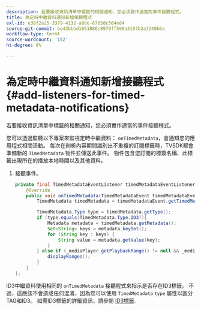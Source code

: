 ```yaml
---
description: 若要接收資訊清單中標籤的相關通知，您必須實作適當的事件接聽程式。
title: 為定時中繼資料通知新增接聽程式
exl-id: e38f2a25-3379-4132-a8de-6703dc564ed4
source-git-commit: be43bbbd1051886c8979ff590a3197b2a7249b6a
workflow-type: tm+mt
source-wordcount: '152'
ht-degree: 0%

---
```


# 為定時中繼資料通知新增接聽程式 {#add-listeners-for-timed-metadata-notifications}

若要接收資訊清單中標籤的相關通知，您必須實作適當的事件接聽程式。

您可以透過監聽以下專案來監視定時中繼資料： `onTimedMetadata`，會通知您的應用程式相關活動。 每次在剖析內容期間識別出不重複的訂閱標籤時，TVSDK都會準備新的 `TimedMetadata` 物件並傳送此事件。 物件包含您訂閱的標簽名稱、此標籤出現所在的播放本地時間以及其他資料。

1. 接聽事件。

   ```java
   private final TimedMetadataEventListener timedMetadataEventListener = new TimedMetadataEventListener() { 
       @Override 
       public void onTimedMetadata(TimedMetadataEvent timedMetadataEvent) { 
           TimedMetadata timedMetadata = timedMetadataEvent.getTimedMetadata(); 
   
           TimedMetadata.Type type = timedMetadata.getType(); 
           if (type.equals(TimedMetadata.Type.ID3)){ 
               Metadata metadata = timedMetadata.getMetadata(); 
               Set<String> keys = metadata.keySet(); 
               for (String key : keys) { 
                   String value = metadata.getValue(key); 
               } 
           } else if (_mediaPlayer.getPlaybackRange() != null && _mediaPlayer.getPlaybackRange().getDuration() > 0) { 
               displayRanges(); 
           } 
       } 
   }; 
   ```

ID3中繼資料使用相同的 `onTimedMetadata` 接聽程式來指示是否存在ID3標籤。 不過，這應該不會造成任何混淆，因為您可以使用 `TimedMetadata` `type` 屬性以區分TAG和ID3。 如需ID3標籤的詳細資訊，請參閱  [ID3標籤](../../content-playback-options/t-psdk-android-2.7-id3-metadata-retrieve.md).
